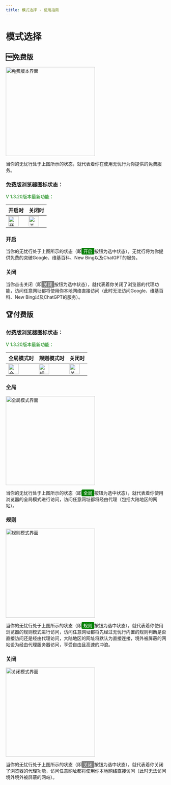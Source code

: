```yaml
---
title: 模式选择 - 使用指南
---
```


# 模式选择

## 🆓免费版

<img src="/images/image_spaces_2FtaiByLw8cj0IZKJTlaiM_2Fuploads_2FNLG3eiq1aT1jbzIlJMK6_2Fimage_3.png" alt="免费版本界面" width="280">

当你的无忧行处于上图所示的状态，就代表着你在使用无忧行为你提供的免费服务。

### 免费版浏览器图标状态：

<span style="color:green;">V 1.3.20版本最新功能：</span>

| 开启时 | 关闭时 |
| --- | --- |
| <img src="/images/image_spaces_2FtaiByLw8cj0IZKJTlaiM_2Fuploads_2FVGTFegVqSAfIWesFH8MI_2Ficon-rule-48_1.png" alt="开启图标" width="32" /> | <img src="/images/image_spaces_2FtaiByLw8cj0IZKJTlaiM_2Fuploads_2F4iAsXhiVKUsFyFTfYZBk_2Ficon-off-48_2.png" alt="关闭图标" width="32" /> |


### 开启

当你的无忧行处于上图所示的状态（即<span style="background-color:green; color:white; padding:2px 6px; border-radius:3px;">开启</span>按钮为选中状态），无忧行将为你提供免费的突破Google、维基百科、New Bing以及ChatGPT的服务。

### 关闭

当你点击关闭（即<span style="background-color:grey; color:white; padding:2px 6px; border-radius:3px;">关闭</span>按钮为选中状态），就代表着你关闭了浏览器的代理功能，访问任意网址都将使用你本地网络直接访问（此时无法访问Google、维基百科、New Bing以及ChatGPT的服务）。

## 🏆付费版

### 付费版浏览器图标状态：

<span style="color:green;">V 1.3.20版本最新功能：</span>

| 全局模式时 | 规则模式时 | 关闭时 |
| --- | --- | --- |
| <img src="/images/image_spaces_2FtaiByLw8cj0IZKJTlaiM_2Fuploads_2FV7GBb6vuAEgevLPNPepU_2Ficon48_3.png" alt="全局模式图标" width="32" /> | <img src="/images/image_spaces_2FtaiByLw8cj0IZKJTlaiM_2Fuploads_2FVGTFegVqSAfIWesFH8MI_2Ficon-rule-48_1.png" alt="规则模式图标" width="32" /> | <img src="/images/image_spaces_2FtaiByLw8cj0IZKJTlaiM_2Fuploads_2F4iAsXhiVKUsFyFTfYZBk_2Ficon-off-48_2.png" alt="关闭图标" width="32" /> |

### 全局

<img src="/images/image_spaces_2FtaiByLw8cj0IZKJTlaiM_2Fuploads_2FK6K01ecRRkVwOVBylMbZ_2Fimage_1.png" alt="全局模式界面" width="280">

当你的无忧行处于上图所示的状态（即<span style="background-color:green; color:white; padding:2px 6px; border-radius:3px;">全局</span>按钮为选中状态），就代表着你使用浏览器的全局模式进行访问，访问任意网址都将经由代理（包括大陆地区的网站）。

### 规则

<img src="/images/image_spaces_2FtaiByLw8cj0IZKJTlaiM_2Fuploads_2FhrnVGhPqgh111EAOaSwA_2Fimage_2.png" alt="规则模式界面" width="280">

当你的无忧行处于上图所示的状态（即<span style="background-color:green; color:white; padding:2px 6px; border-radius:3px;">规则</span>按钮为选中状态），就代表着你使用浏览器的规则模式进行访问，访问任意网址都将先经过无忧行内置的规则判断是否直接访问还是经由代理访问，大陆地区的网址将默认为直接连接，境外被屏蔽的网站设为经由代理服务器访问，享受自由且高速的冲浪。

### 关闭

<img src="/images/image_spaces_2FtaiByLw8cj0IZKJTlaiM_2Fuploads_2FISwY5XX4FX2qker0nOYC_2Fimage_3.png" alt="关闭模式界面" width="280">

当你的无忧行处于上图所示的状态（即<span style="background-color:grey; color:white; padding:2px 6px; border-radius:3px;">关闭</span>按钮为选中状态），就代表着你关闭了浏览器的代理功能，访问任意网址都将使用你本地网络直接访问（此时无法访问境外境外被屏蔽的网站）。

